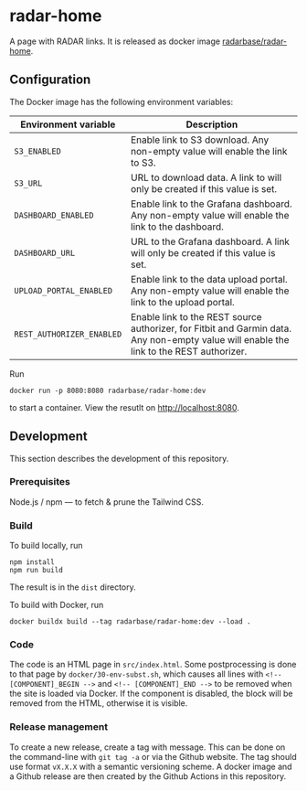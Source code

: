 # radar-home

A page with RADAR links. It is released as docker image [radarbase/radar-home](https://hub.docker.com/r/radarbase/radar-home).

## Configuration

The Docker image has the following environment variables:

| Environment variable | Description |
|---|---|
| `S3_ENABLED` | Enable link to S3 download. Any non-empty value will enable the link to S3. |
| `S3_URL` | URL to download data. A link to will only be created if this value is set. |
| `DASHBOARD_ENABLED` | Enable link to the Grafana dashboard. Any non-empty value will enable the link to the dashboard. |
| `DASHBOARD_URL` | URL to the Grafana dashboard. A link will only be created if this value is set. |
| `UPLOAD_PORTAL_ENABLED` | Enable link to the data upload portal. Any non-empty value will enable the link to the upload portal. |
| `REST_AUTHORIZER_ENABLED` | Enable link to the REST source authorizer, for Fitbit and Garmin data. Any non-empty value will enable the link to the REST authorizer. |

Run

```
docker run -p 8080:8080 radarbase/radar-home:dev
```

to start a container. View the resutlt on <http://localhost:8080>.

## Development

This section describes the development of this repository.

### Prerequisites

Node.js / npm — to fetch & prune the Tailwind CSS.

### Build

To build locally, run
```
npm install
npm run build
```
The result is in the `dist` directory.

To build with Docker, run

```
docker buildx build --tag radarbase/radar-home:dev --load .
```

### Code

The code is an HTML page in `src/index.html`. Some postprocessing is done to that page by `docker/30-env-subst.sh`, which causes all lines with `<!-- [COMPONENT]_BEGIN -->` and `<!-- [COMPONENT]_END -->` to be removed when the site is loaded via Docker. If the component is disabled, the block will be removed from the HTML, otherwise it is visible.

### Release management

To create a new release, create a tag with message. This can be done on the command-line with `git tag -a` or via the Github website. The tag should use format `vX.X.X` with a semantic versioning scheme. A docker image and a Github release are then created by the Github Actions in this repository.
